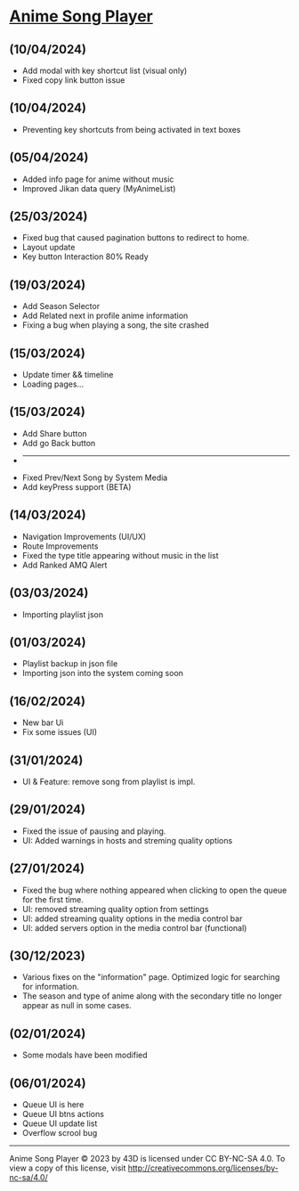 # [Anime Song Player](https://43d.github.io/player/)


## (10/04/2024)
* Add modal with key shortcut list (visual only)
* Fixed copy link button issue 


## (10/04/2024)
* Preventing key shortcuts from being activated in text boxes


## (05/04/2024)
* Added info page for anime without music
*  Improved Jikan data query (MyAnimeList)


## (25/03/2024)
* Fixed bug that caused pagination buttons to redirect to home.
* Layout update
* Key button Interaction 80% Ready


## (19/03/2024)
* Add Season Selector
* Add Related next in profile anime information
* Fixing a bug when playing a song, the site crashed


## (15/03/2024)
* Update timer && timeline
* Loading pages...


## (15/03/2024)
* Add Share button
* Add go Back button
* -----------
* Fixed Prev/Next Song by System Media
* Add keyPress support (BETA)


## (14/03/2024)
* Navigation Improvements (UI/UX)
* Route Improvements
* Fixed the type title appearing without music in the list
* Add Ranked AMQ Alert


## (03/03/2024)
* Importing playlist json 


## (01/03/2024)
* Playlist backup in json file
* Importing json into the system coming soon


## (16/02/2024)
* New bar Ui
* Fix some issues  (UI)


## (31/01/2024)
* UI & Feature: remove song from playlist is impl.


## (29/01/2024)
* Fixed the issue of pausing and playing.
* UI: Added warnings in hosts and streming quality options


## (27/01/2024)
* Fixed the bug where nothing appeared when clicking to open the queue for the first time.
* UI: removed streaming quality option from settings
* UI: added streaming quality options in the media control bar
* UI: added servers option in the media control bar (functional)


## (30/12/2023)
* Various fixes on the "information" page. Optimized logic for searching for information.
* The season and type of anime along with the secondary title no longer appear as null in some cases.


## (02/01/2024)
* Some modals have been modified


## (06/01/2024)
* Queue UI is here
* Queue UI btns actions
* Queue UI update list
* Overflow scrool bug


<hr>

Anime Song Player © 2023 by 43D is licensed under CC BY-NC-SA 4.0. To view a copy of this license, visit http://creativecommons.org/licenses/by-nc-sa/4.0/